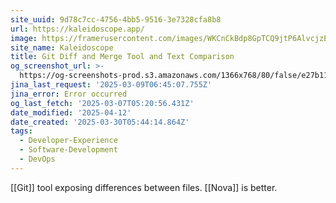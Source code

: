 ```yaml
---
site_uuid: 9d78c7cc-4756-4bb5-9516-3e7328cfa8b8
url: https://kaleidoscope.app/
image: https://framerusercontent.com/images/WKCnCkBdp8GpTCQ9jtP6AlvcjzE.jpeg
site_name: Kaleidoscope
title: Git Diff and Merge Tool and Text Comparison
og_screenshot_url: >-
  https://og-screenshots-prod.s3.amazonaws.com/1366x768/80/false/e27b11485323566563af5be6b42eb5e86b44e39f3f007ece70b6104c08f900dd.jpeg
jina_last_request: '2025-03-09T06:45:07.755Z'
jina_error: Error occurred
og_last_fetch: '2025-03-07T05:20:56.431Z'
date_modified: '2025-04-12'
date_created: '2025-03-30T05:44:14.864Z'
tags:
  - Developer-Experience
  - Software-Development
  - DevOps
---
```











[[Git]] tool exposing differences between files.  [[Nova]] is better.
